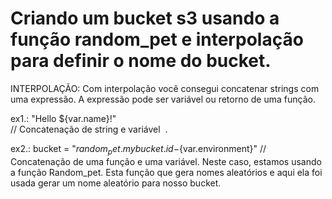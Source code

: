 # Criando um bucket s3 usando a função random_pet e interpolação para definir o nome do bucket.

INTERPOLAÇÃO: 
Com interpolação você consegui concatenar strings com uma expressão.  A expressão pode ser variável ou retorno de uma função.

ex1.: "Hello ${var.name}!"  <br>
// Concatenação de string e variável &nbsp;.
  
ex2.: bucket = "${random_pet.mybucket.id}-${var.environment}"  // Concatenação de uma função e uma variável.
Neste caso, estamos usando a função Random_pet. Esta função que gera nomes aleatórios e aqui ela foi usada gerar um nome aleatório para nosso bucket.

